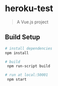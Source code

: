 # heroku-test

> A Vue.js project

## Build Setup

``` bash
# install dependencies
npm install

# build
 npm run-script build

# run at local:50001
 npm start

